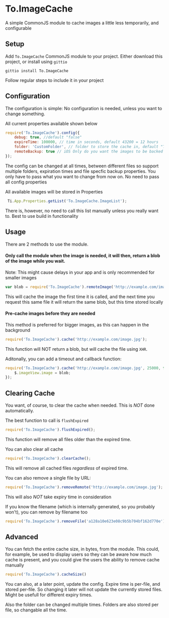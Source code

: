 # To.ImageCache
A simple CommonJS module to cache images a little less temporarily, and configurable

## Setup

Add `To.ImageCache` CommonJS module to your project. Either download this project, or install using `gittio`

`gittio install To.ImageCache`

Follow regular steps to include it in your project

## Configuration

The configuration is simple: No configuration is needed, unless you want to change something. 

All current properties available shown below

```js
require('To.ImageCache').config({
	debug: true, //default "false"
	expireTime: 100000, // time in seconds, default 43200 = 12 hours
	folder: 'CustomFolder', // folder to store the cache in, default "ToCache"
	remoteBackup: true // iOS Only do you want the images to be backed up to iCloud?
});
```

The config can be changed at all times, between different files so support multiple folders, expiration times and file specfic backup properties. You only have to pass what you want to change from now on. No need to pass all config properties

All available images will be stored in Properties

```js
 Ti.App.Properties.getList('To.ImageCache.ImageList');
 ```
 
 There is, however, no need to call this list manually unless you really want to. Best to use build in functionality
 
## Usage
 
 There are 2 methods to use the module. 
 
#### Only call the module when the image is needed, it will then, return a blob of the image while you wait. 
  
Note: This might cause delays in your app and is only recommended for smaller images

```js
var blob = require('To.ImageCache').remoteImage('http://example.com/image.jpg');
```

This will cache the image the first time it is called, and the next time you request this same file it will return the same blob, but this time stored locally

#### Pre-cache images before they are needed

This method is preferred for bigger images, as this can happen in the background

```js
require('To.ImageCache').cache('http://example.com/image.jpg');
```

This function will NOT return a blob, but will cache the file using `XHR`.

Aditonally, you can add a timeout and callback function: 

```js
require('To.ImageCache').cache('http://example.com/image.jpg', 25000, function(blob){
	$.imageView.image = blob;
});
```

## Clearing Cache

You want, of course, to clear the cache when needed. This is *NOT* done automatically. 

The best function to call is `flushExpired`

```js
require('To.ImageCache').flushExpired();
```

This function will remove all files older than the expired time.

You can also clear all cache

```js
require('To.ImageCache').clearCache();
```

This will remove all cached files *regardless* of expired time.

You can also remove a single file by URL:

```js
require('To.ImageCache').removeRemote('http://example.com/image.jpg');
```
This will also *NOT* take expiry time in consideration

If you know the filename (which is internally generated, so you probably won't), you can remove by filename too

```js
require('To.ImageCache').removeFile('a128a10e623e08c9b5b704bf162d770e');
```

## Advanced

You can fetch the entire cache size, in bytes, from the module. This could, for example, be used to display users so they can be aware how much cache is present, and you could give the users the ability to remove cache manually

```js
require('To.ImageCache').cacheSize()
```

You can also, at a later point, update the config. Expire time is per-file, and stored per-file. So changing it later will not update the currently stored files. Might be usefull for different expiry times.

Also the folder can be changed multiple times. Folders are also stored per file, so changable all the time.
